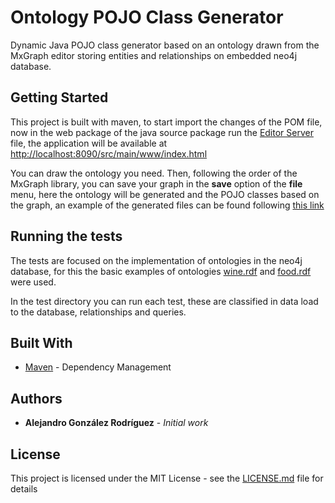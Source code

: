 # Ontology POJO Class Generator

Dynamic Java POJO class generator based on an ontology drawn from the MxGraph editor storing entities and relationships on embedded neo4j database.

## Getting Started

This project is built with maven, to start import the changes of the POM file, now in the web package of the java source package run the [Editor Server](https://github.com/AlejandroGonzalR/OntologyClassGenerator/blob/master/src/main/java/web/EditorServer.java) file, the application will be available at [http://localhost:8090/src/main/www/index.html](http://localhost:8090/src/main/www/index.html) 

You can draw the ontology you need. Then, following the order of the MxGraph library, you can save your graph in the **save** option of the **file** menu, here the ontology will be generated and the POJO classes based on the graph, an example of the generated files can be found following [this link](https://github.com/AlejandroGonzalR/OntologyClassGenerator/tree/master/generated)

## Running the tests

The tests are focused on the implementation of ontologies in the neo4j database, for this the basic examples of ontologies [wine.rdf](https://github.com/AlejandroGonzalR/OntologyClassGenerator/blob/master/src/main/resources/owl/wine.rdf) and [food.rdf](https://github.com/AlejandroGonzalR/OntologyClassGenerator/blob/master/src/main/resources/owl/food.rdf) were used.

In the test directory you can run each test, these are classified in data load to the database, relationships and queries.

## Built With

* [Maven](https://maven.apache.org/) - Dependency Management

## Authors

* **Alejandro González Rodríguez** - *Initial work*

## License

This project is licensed under the MIT License - see the [LICENSE.md](LICENSE.md) file for details
